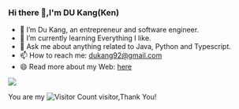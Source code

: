 ### Hi there 👋,I'm DU Kang(Ken)

- 🔭 I’m Du Kang, an entrepreneur and software engineer. 
- 🌱 I’m currently learning Everything I like.
- 💬 Ask me about anything related to Java, Python and Typescript.
- 📫 How to reach me: dukang92@gmail.com
- 😄 Read more about my Web: [here](https://kangdu.top/)

![](https://github-readme-stats.vercel.app/api?username=dukang&show_icons=true&theme=transparent)

You are my ![Visitor Count](https://profile-counter.glitch.me/dukang/count.svg) visitor,Thank You!
